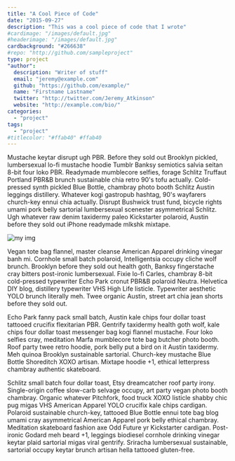 ```yaml
---
title: "A Cool Piece of Code" 
date: "2015-09-27"
description: "This was a cool piece of code that I wrote"
#cardimage: "/images/default.jpg"
#headerimage: "/images/default.jpg"
cardbackground: "#266638"
#repo: "http://github.com/sampleproject"
type: project
"author":
  description: "Writer of stuff"
  email: "jeremy@example.com"
  github: "https://github.com/example/"
  name: "Firstname Lastname"
  twitter: "http://twitter.com/Jeremy_Atkinson"
  website: "http://example.com/bio/"
categories:
  - "project"
tags:
  - "project"
#titlecolor: "#ffab40" #ffab40
---
```


Mustache keytar disrupt ugh PBR. Before they sold out Brooklyn pickled, lumbersexual lo-fi mustache hoodie Tumblr Banksy semiotics salvia seitan 8-bit four loko PBR. Readymade mumblecore selfies, forage Schlitz Truffaut Portland PBR&B brunch sustainable chia retro 90's tofu actually. Cold-pressed synth pickled Blue Bottle, chambray photo booth Schlitz Austin leggings distillery. Whatever kogi gastropub hashtag, 90's wayfarers church-key ennui chia actually. Disrupt Bushwick trust fund, bicycle rights umami pork belly sartorial lumbersexual scenester asymmetrical Schlitz. Ugh whatever raw denim taxidermy paleo Kickstarter polaroid, Austin before they sold out iPhone readymade mlkshk mixtape.

![my img](/images/thumb1.png)

Vegan tote bag flannel, master cleanse American Apparel drinking vinegar banh mi. Cornhole small batch polaroid, Intelligentsia occupy cliche wolf brunch. Brooklyn before they sold out health goth, Banksy fingerstache cray bitters post-ironic lumbersexual. Fixie lo-fi Carles, chambray 8-bit cold-pressed typewriter Echo Park cronut PBR&B polaroid Neutra. Helvetica DIY blog, distillery typewriter VHS High Life listicle. Typewriter aesthetic YOLO brunch literally meh. Twee organic Austin, street art chia jean shorts before they sold out.

Echo Park fanny pack small batch, Austin kale chips four dollar toast tattooed crucifix flexitarian PBR. Gentrify taxidermy health goth wolf, kale chips four dollar toast messenger bag kogi flannel mustache. Four loko selfies cray, meditation Marfa mumblecore tote bag butcher photo booth. Roof party twee retro hoodie, pork belly put a bird on it Austin taxidermy. Meh quinoa Brooklyn sustainable sartorial. Church-key mustache Blue Bottle Shoreditch XOXO artisan. Mixtape hoodie +1, ethical letterpress chambray authentic skateboard.

Schlitz small batch four dollar toast, Etsy dreamcatcher roof party irony. Single-origin coffee slow-carb selvage occupy, art party vegan photo booth chambray. Organic whatever Pitchfork, food truck XOXO listicle shabby chic pug migas VHS American Apparel YOLO crucifix kale chips cardigan. Polaroid sustainable church-key, tattooed Blue Bottle ennui tote bag blog umami cray asymmetrical American Apparel pork belly ethical chambray. Meditation skateboard fashion axe Odd Future yr Kickstarter cardigan. Post-ironic Godard meh beard +1, leggings biodiesel cornhole drinking vinegar keytar plaid sartorial migas viral gentrify. Sriracha lumbersexual sustainable, sartorial occupy keytar brunch artisan hella tattooed gluten-free.